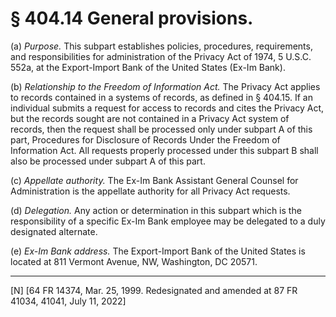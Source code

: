 # § 404.14   General provisions.

(a) *Purpose.* This subpart establishes policies, procedures, requirements, and responsibilities for administration of the Privacy Act of 1974, 5 U.S.C. 552a, at the Export-Import Bank of the United States (Ex-Im Bank).


(b) *Relationship to the Freedom of Information Act.* The Privacy Act applies to records contained in a systems of records, as defined in § 404.15. If an individual submits a request for access to records and cites the Privacy Act, but the records sought are not contained in a Privacy Act system of records, then the request shall be processed only under subpart A of this part, Procedures for Disclosure of Records Under the Freedom of Information Act. All requests properly processed under this subpart B shall also be processed under subpart A of this part.


(c) *Appellate authority.* The Ex-Im Bank Assistant General Counsel for Administration is the appellate authority for all Privacy Act requests.


(d) *Delegation.* Any action or determination in this subpart which is the responsibility of a specific Ex-Im Bank employee may be delegated to a duly designated alternate.


(e) *Ex-Im Bank address.* The Export-Import Bank of the United States is located at 811 Vermont Avenue, NW, Washington, DC 20571.



---

[N] [64 FR 14374, Mar. 25, 1999. Redesignated and amended at 87 FR 41034, 41041, July 11, 2022]




